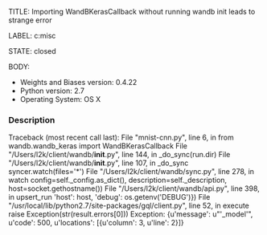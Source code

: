 TITLE:
Importing WandBKerasCallback without running wandb init leads to strange error

LABEL:
c:misc

STATE:
closed

BODY:
* Weights and Biases version: 0.4.22
* Python version: 2.7
* Operating System: OS X

### Description

Traceback (most recent call last):
  File "mnist-cnn.py", line 6, in <module>
    from wandb.wandb_keras import WandBKerasCallback
  File "/Users/l2k/client/wandb/__init__.py", line 144, in <module>
    _do_sync(run.dir)
  File "/Users/l2k/client/wandb/__init__.py", line 107, in _do_sync
    syncer.watch(files='*')
  File "/Users/l2k/client/wandb/sync.py", line 278, in watch
    config=self._config.as_dict(), description=self._description, host=socket.gethostname())
  File "/Users/l2k/client/wandb/api.py", line 398, in upsert_run
    'host': host, 'debug': os.getenv('DEBUG')})
  File "/usr/local/lib/python2.7/site-packages/gql/client.py", line 52, in execute
    raise Exception(str(result.errors[0]))
Exception: {u'message': u"'_model'", u'code': 500, u'locations': [{u'column': 3, u'line': 2}]}

